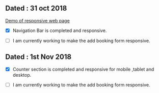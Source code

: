 ## Dated : 31 oct 2018

[Demo of responsive web page](https://designer199.github.io/final-nav-bar/)

- [x] Navigation Bar is completed and responsive.

       

- [ ] I am currently working to make the add booking form responsive.


## Dated : 1st Nov 2018



- [x] Counter section is completed and responsive for mobile ,tablet and desktop.

       

- [ ] I am currently working to make the add booking form responsive.